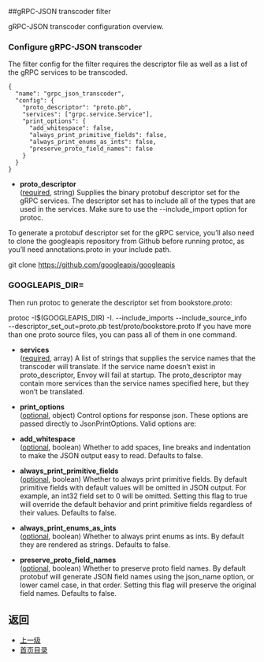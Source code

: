 ##gRPC-JSON transcoder filter


gRPC-JSON transcoder configuration overview.

### Configure gRPC-JSON transcoder
The filter config for the filter requires the descriptor file as well as a list of the gRPC services to be transcoded.

```
{
  "name": "grpc_json_transcoder",
  "config": {
    "proto_descriptor": "proto.pb",
    "services": ["grpc.service.Service"],
    "print_options": {
      "add_whitespace": false,
      "always_print_primitive_fields": false,
      "always_print_enums_as_ints": false,
      "preserve_proto_field_names": false
    }
  }
}
```
- **proto_descriptor**</br>
	([required](#), string) Supplies the binary protobuf descriptor set for the gRPC services. The descriptor set has to include all of the types that are used in the services. Make sure to use the --include_import option for protoc.


To generate a protobuf descriptor set for the gRPC service, you’ll also need to clone the googleapis repository from Github before running protoc, as you’ll need annotations.proto in your include path.

git clone https://github.com/googleapis/googleapis
### GOOGLEAPIS_DIR=<your-local-googleapis-folder>
Then run protoc to generate the descriptor set from bookstore.proto:

protoc -I$(GOOGLEAPIS_DIR) -I. --include_imports --include_source_info \
  --descriptor_set_out=proto.pb test/proto/bookstore.proto
If you have more than one proto source files, you can pass all of them in one command.

- **services**</br>
	([required](#), array) A list of strings that supplies the service names that the transcoder will translate. If the service name doesn’t exist in proto_descriptor, Envoy will fail at startup. The proto_descriptor may contain more services than the service names specified here, but they won’t be translated.

- **print_options**</br>
	([optional](#), object) Control options for response json. These options are passed directly to JsonPrintOptions. Valid options are:


- **add_whitespace**</br>
	([optional](#), boolean) Whether to add spaces, line breaks and indentation to make the JSON output easy to read. Defaults to false.

- **always_print_primitive_fields**</br>
	([optional](#), boolean) Whether to always print primitive fields. By default primitive fields with default values will be omitted in JSON output. For example, an int32 field set to 0 will be omitted. Setting this flag to true will override the default behavior and print primitive fields regardless of their values. Defaults to false.

- **always_print_enums_as_ints**</br>
	([optional](#), boolean) Whether to always print enums as ints. By default they are rendered as strings. Defaults to false.

- **preserve_proto_field_names**</br>
	([optional](#), boolean) Whether to preserve proto field names. By default protobuf will generate JSON field names using the json_name option, or lower camel case, in that order. Setting this flag will preserve the original field names. Defaults to false.


## 返回
- [上一级](../HTTPfilters.md)
- [首页目录](../../README.md)